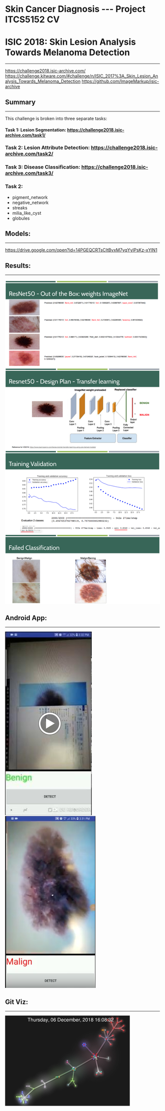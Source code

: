 # Skin Cancer Diagnosis --- Project ITCS5152 CV
# ISIC 2018: Skin Lesion Analysis Towards Melanoma Detection

-------
https://challenge2018.isic-archive.com/
https://challenge.kitware.com/#challenge/n/ISIC_2017%3A_Skin_Lesion_Analysis_Towards_Melanoma_Detection
https://github.com/ImageMarkup/isic-archive


## Summary

-------------

This challenge is broken into three separate tasks:

#### Task 1: Lesion Segmentation: https://challenge2018.isic-archive.com/task1/ 
### Task 2: Lesion Attribute Detection: https://challenge2018.isic-archive.com/task2/
### Task 3: Disease Classification: https://challenge2018.isic-archive.com/task3/


### Task 2:

- pigment_network
- negative_network
- streaks
- milia_like_cyst
- globules

## Models:

---------------

https://drive.google.com/open?id=14PGEQCRTsCItBvxM7yqYyIPsKz-xYlN1



## Results:

----------------

![ImageNet OutOfBox](https://raw.githubusercontent.com/mmehedin/derma_diagnosis/master/temp/imagenet.png)
![Transfer learning](https://raw.githubusercontent.com/mmehedin/derma_diagnosis/master/temp/net.png)
![Validation](https://raw.githubusercontent.com/mmehedin/derma_diagnosis/master/temp/graph.png)
![Failed classification](https://raw.githubusercontent.com/mmehedin/derma_diagnosis/master/temp/gb.png)



## Android App:

-------------------

![Application android](https://raw.githubusercontent.com/mmehedin/derma_diagnosis/master/temp/app_ben.png) ![](https://raw.githubusercontent.com/mmehedin/derma_diagnosis/master/temp/app_mal.png)

## Git Viz: 

-------------------

[![Gihub work viz](https://raw.githubusercontent.com/mmehedin/derma_diagnosis/master/temp/gource.png)](https://raw.githubusercontent.com/mmehedin/derma_diagnosis/master/temp/gource.mp4)


